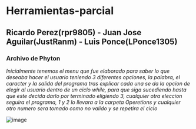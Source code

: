 # Herramientas-parcial
## Ricardo Perez(rpr9805) - Juan Jose Aguilar(JustRanm) - Luis Ponce(LPonce1305)
### Archivo de Phyton
*Inicialmente tenemos el menu que fue elaborado para saber lo que deseaba hacer el usuario teniendo 3 diferentes opciones, la palabra, el caracter y la salida del programa tras explicar cada una se da la opcion de elegir al usuario dentro de un ciclo while, para que siga sucediendo hasta que este decida darlo por terminado eligiendo 3, cualquier otra eleccion seguira el programa, 1 y 2 lo llevara a la carpeta Operetions y cualquier otro numero sera tomado como no valido y se repetira el ciclo*

![image](https://github.com/JustRanm/Herramientas-parcial/assets/147516960/42ac91ba-7345-42f1-acde-e7737749aeb0)





